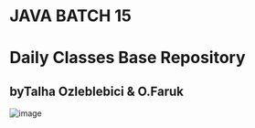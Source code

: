 # JAVA BATCH 15 
# Daily Classes Base Repository 

## byTalha Ozleblebici & O.Faruk  

![image](https://github.com/EuroTech-SDET15/Java_Batch_15/assets/57970351/caf53e9b-c1ca-4a76-81f2-ad3f263d3d36)
